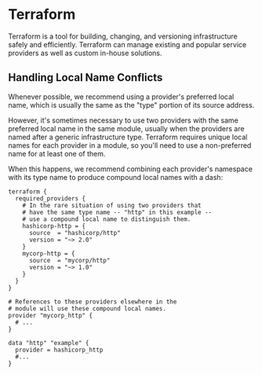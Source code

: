 # Terraform

Terraform is a tool for building, changing, and versioning infrastructure safely and efficiently. Terraform can manage existing and popular service providers as well as custom in-house solutions.

## Handling Local Name Conflicts

Whenever possible, we recommend using a provider's preferred local name, which is usually the same as the "type" portion of its source address.

However, it's sometimes necessary to use two providers with the same preferred local name in the same module, usually when the providers are named after a generic infrastructure type. Terraform requires unique local names for each provider in a module, so you'll need to use a non-preferred name for at least one of them.

When this happens, we recommend combining each provider's namespace with its type name to produce compound local names with a dash:

```hcl
terraform {
  required_providers {
    # In the rare situation of using two providers that
    # have the same type name -- "http" in this example --
    # use a compound local name to distinguish them.
    hashicorp-http = {
      source  = "hashicorp/http"
      version = "~> 2.0"
    }
    mycorp-http = {
      source  = "mycorp/http"
      version = "~> 1.0"
    }
  }
}

# References to these providers elsewhere in the
# module will use these compound local names.
provider "mycorp_http" {
  # ...
}

data "http" "example" {
  provider = hashicorp_http
  #...
}
```